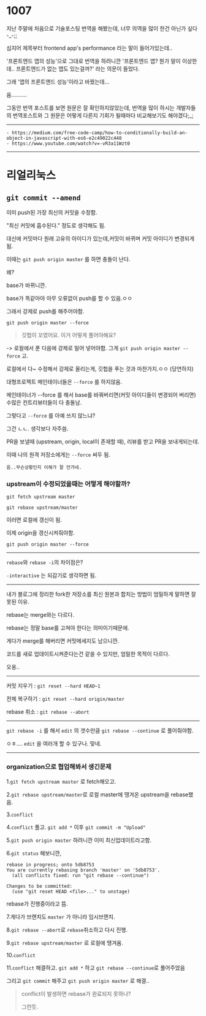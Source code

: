 # 1007



지난 주말에 처음으로 기술포스팅 번역을 해봤는데, 너무 의역을 많이 한건 아닌가 싶다 -_-;;

심지어 제목부터 frontend app's performance 라는 말이 들어가있는데..

'프론트엔드 앱의 성능'으로 그대로 번역을 하려니깐 '프론트엔드 앱? 뭔가 말이 이상한데.. 프론트엔드가 없는 앱도 있는걸까?' 라는 의문이 들었다.

그래 '앱의 프론트엔드 성능'이라고 바꿨는데...

음.......... 

그동안 번역 포스트를 보면 원문은 잘 확인하지않았는데, 번역을 많이 하시는 개발자들의 번역포스트와 그 원문은 어떻게 다른지 기회가 될때마다 비교해보기도 해야겠다;_;

---

```
- https://medium.com/free-code-camp/how-to-conditionally-build-an-object-in-javascript-with-es6-e2c49022c448
- https://www.youtube.com/watch?v=-vR3a11Wzt0
```



---

# 리얼리눅스

## `git commit --amend`

이미 push된 가장 최신의 커밋을 수정함.

"최신 커밋에 흡수된다." 정도로 생각해도 됨.

대신에 커밋마다 원래 고유의 아이디가 있는데,커밋이 바뀌며 커밋 아이디가 변경되게됨.

이때는 `git push origin master` 를 하면 충돌이 난다.

왜?

base가 바뀌니깐.

base가 똑같아야 아무 오류없이 push를 할 수 있음.ㅇㅇ

그래서 강제로 push를 해주어야함.

`git push origin master --force`



> 깃헙이 꼬였어요. 이거 어떻게 풀어야해요?

-> 로컬에서 푼 다음에 강제로 밀어 넣어야함. 그게 `git push origin master --force` 고.

로컬에서 다~ 수정해서 강제로 올리는게, 깃헙을 푸는 것과 마찬가지.ㅇㅇ (당연하지)



대형프로젝트 메인테이너들은 `--force` 를 하지않음.

메인테이너가 --force 를 해서 base를 바꿔버리면(커밋 아이디들이 변경되어 버리면) 수많은 컨트리뷰터들이 다 충돌남.

그렇다고 `--force` 를 아예 쓰지 않느냐?

그건 ㄴㄴ. 생각보다 자주씀.

PR을 보낼때 (upstream, origin, local이 존재할 때), 리뷰를 받고 PR을 보내게되는데.

이때 나의 원격 저장소에게는 `--force` 써두 됨.

```
음..무슨상황인지 이해가 잘 안가네.
```



### upstream이 수정되었을때는 어떻게 해야할까?

`git fetch upstream master`

`git rebase upstream/master`

이러면 로컬에 갱신이 됨.

이제 origin을 갱신시켜줘야함.

`git push origin master --force`

---

`rebase`와 `rebase -i`의 차이점은?

`-interactive` 는 되감기로 생각하면 됨.



---

내가 블로그에 정리한 fork한 저장소를 최신 원본과 합치는 방법이 엄밀하게 말하면 잘못된 이유.

rebase는 merge와는 다르다.

rebase는 정말 base를 고쳐야 한다는 의미이기때문에.

게다가 merge를 해버리면 커밋메세지도 남으니깐.

코드를 새로 업데이트시켜준다는건 같을 수 있지만, 엄밀한 목적이 다르다.

오옹..

---

커밋 지우기  : `git reset --hard HEAD~1`

전체 복구하기 : `git reset --hard origin/master`

rebase 취소 : `git rebase --abort`



---

`git rebase -i` 를 해서 `edit` 의 갯수만큼 `git rebase --continue` 로 풀어줘야함.

ㅇㅎ.... `edit` 을 여러개 할 수 있구나. 맞네.



---

### organization으로 협업해봐서 생긴문제

1.`git fetch upstream master` 로 fetch해오고.

2.`git rebase upstream/master`로 로컬 master에 땡겨온 upstream을 rebase했음.

3.`conflict`

4.`conflict` 풀고. `git add *` 이후 `git commit -m "Upload"`

5.`git push origin master` 하려니깐 이미 최신업데이트라고함.

6.`git status` 해보니깐,

```
rebase in progress; onto 5db8753
You are currently rebasing branch 'master' on '5db8753'.
  (all conflicts fixed: run "git rebase --continue")

Changes to be committed:
  (use "git reset HEAD <file>..." to unstage)
```

rebase가 진행중이라고 뜸.

7.게다가 브랜치도 `master` 가 아니라 임시브랜치.

8.`git rebase --abort`로 `rebase`취소하고 다시 진행.

9.`git rebase upstream/master` 로 로컬에 땡겨옴.

10.`conflict`

11.`conflict` 해결하고. `git add *` 하고 `git rebase --continue`로 풀어주었음

그리고 `git commit` 해주고 `git push origin master` 로 해결..

> conflict이 발생하면 rebase가 완료되지 못하나?
>
> 그런듯.